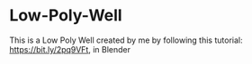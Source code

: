 # Low-Poly-Well
This is a Low Poly Well created by me by following this tutorial: https://bit.ly/2pq9VFt, in Blender
